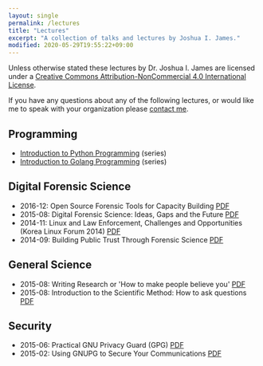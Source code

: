 ```yaml
---
layout: single
permalink: /lectures
title: "Lectures"
excerpt: "A collection of talks and lectures by Joshua I. James."
modified: 2020-05-29T19:55:22+09:00
---
```


Unless otherwise stated these lectures by Dr. Joshua I. James are licensed under a [Creative Commons Attribution-NonCommercial 4.0 International License](http://creativecommons.org/licenses/by-nc/4.0/).

If you have any questions about any of the following lectures, or would like me to speak with your organization please [contact me](/contact).

## Programming
* [Introduction to Python Programming](/python/) (series)
* [Introduction to Golang Programming](/golang/) (series)

## Digital Forensic Science

* 2016-12: Open Source Forensic Tools for Capacity Building [PDF](/assets/pdf/DFIR-Building_Public_Trust_Through_Forensic_Science.pdf)
* 2015-08: Digital Forensic Science: Ideas, Gaps and the Future [PDF](/assets/pdf/DFIR-DFFuture2015.pdf)
* 2014-11: Linux and Law Enforcement, Challenges and Opportunities (Korea Linux Forum 2014) [PDF](/assets/pdf/DFIR-Linux_and_Law_Enforcement.pdf)
* 2014-09: Building Public Trust Through Forensic Science [PDF](/assets/pdf/DFIR-Open_Source_Forensic_Tools_for_Capacity_Building.pdf)

## General Science

* 2015-08: Writing Research or 'How to make people believe you' [PDF](/assets/pdf/Science-Logic_and_Writing.pdf)
* 2015-08: Introduction to the Scientific Method: How to ask questions [PDF](/assets/pdf/Science-Scientific_Method.pdf)

## Security

* 2015-06: Practical GNU Privacy Guard (GPG) [PDF](/assets/pdf/Security-Practical_GnuPG.pdf)
* 2015-02: Using GNUPG to Secure Your Communications [PDF](/assets/pdf/Security-Using_GnuPG.pdf)
